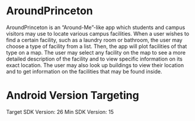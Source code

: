 # AroundPrinceton

AroundPrinceton is an “Around-Me”-like app which students and campus visitors may use to locate various campus facilities. When a user wishes to find a certain facility, such as a laundry room or bathroom, the user may choose a type of facility from a list. Then, the app will plot facilities of that type on a map. The user may select any facility on the map to see a more detailed description of the facility and to view specific information on its exact location. The user may also look up buildings to view their location and to get information on the facilities that may be found inside.

# Android Version Targeting

Target SDK Version: 26 
Min SDK Version: 15